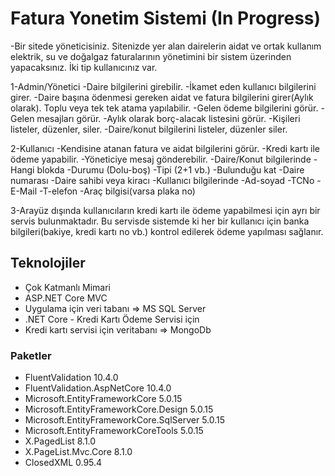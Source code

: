 # Fatura Yonetim Sistemi (In Progress)
-Bir sitede yöneticisiniz. Sitenizde yer alan dairelerin aidat ve ortak kullanım elektrik, su ve doğalgaz faturalarının yönetimini bir sistem üzerinden yapacaksınız. İki tip kullanıcınız var.

1-Admin/Yönetici
-Daire bilgilerini girebilir.
-İkamet eden kullanıcı bilgilerini girer.
-Daire başına ödenmesi gereken aidat ve fatura bilgilerini girer(Aylık olarak). Toplu veya tek tek atama yapılabilir.
-Gelen ödeme bilgilerini görür.
-Gelen mesajları görür.
-Aylık olarak borç-alacak listesini görür.
-Kişileri listeler, düzenler, siler.
-Daire/konut bilgilerini listeler, düzenler siler.

2-Kullanıcı
-Kendisine atanan fatura ve aidat bilgilerini görür.
-Kredi kartı ile ödeme yapabilir.
-Yöneticiye mesaj gönderebilir.
-Daire/Konut bilgilerinde
-Hangi blokda
-Durumu (Dolu-boş)
-Tipi (2+1 vb.)
-Bulunduğu kat
-Daire numarası
-Daire sahibi veya kiracı
-Kullanıcı bilgilerinde
-Ad-soyad
-TCNo
-E-Mail
-T-elefon
-Araç bilgisi(varsa plaka no)

3-Arayüz dışında kullanıcıların kredi kartı ile ödeme yapabilmesi için ayrı bir servis bulunmaktadır. Bu servisde sistemde ki her bir kullanıcı için banka bilgileri(bakiye, kredi kartı no vb.) kontrol edilerek ödeme yapılması sağlanır.

## Teknolojiler
- Çok Katmanlı Mimari
- ASP.NET Core MVC
- Uygulama için veri tabanı => MS SQL Server
- .NET Core - Kredi Kartı Ödeme Servisi için
- Kredi kartı servisi için veritabanı => MongoDb
### Paketler
- FluentValidation 10.4.0
- FluentValidation.AspNetCore 10.4.0
- Microsoft.EntityFrameworkCore 5.0.15
- Microsoft.EntityFrameworkCore.Design 5.0.15
- Microsoft.EntityFrameworkCore.SqlServer 5.0.15
- Microsoft.EntityFrameworkCoreTools 5.0.15
- X.PagedList 8.1.0
- X.PageList.Mvc.Core 8.1.0
- ClosedXML 0.95.4
